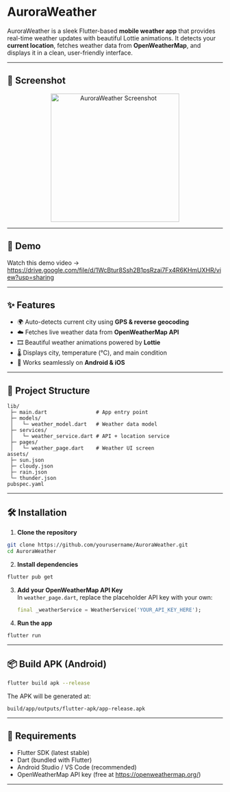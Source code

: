 # AuroraWeather 

AuroraWeather is a sleek Flutter-based **mobile weather app** that provides real-time weather updates with beautiful Lottie animations. It detects your **current location**, fetches weather data from **OpenWeatherMap**, and displays it in a clean, user-friendly interface.

---

## 📸 Screenshot  

<p align="center">
  <img src="https://github.com/user-attachments/assets/9cb0509d-9272-49d7-aa90-675fae358eeb" 
       alt="AuroraWeather Screenshot" 
       width="300" />
</p>

---

## 📸 Demo
Watch this demo video -> https://drive.google.com/file/d/1WcBtur8Ssh2B1psRzai7Fx4R6KHmUXHR/view?usp=sharing

---

## ✨ Features
- 🌍 Auto-detects current city using **GPS & reverse geocoding**
- ☁️ Fetches live weather data from **OpenWeatherMap API**
- 🎞️ Beautiful weather animations powered by **Lottie**
- 🌡️ Displays city, temperature (°C), and main condition
- 📱 Works seamlessly on **Android & iOS**

---

## 📂 Project Structure
```
lib/
 ├─ main.dart                # App entry point
 ├─ models/
 │   └─ weather_model.dart   # Weather data model
 ├─ services/
 │   └─ weather_service.dart # API + location service
 ├─ pages/
 │   └─ weather_page.dart    # Weather UI screen
assets/
 ├─ sun.json
 ├─ cloudy.json
 ├─ rain.json
 └─ thunder.json
pubspec.yaml
```

---

## 🛠️ Installation

1. **Clone the repository**
```bash
git clone https://github.com/yourusername/AuroraWeather.git
cd AuroraWeather
```

2. **Install dependencies**
```bash
flutter pub get
```

3. **Add your OpenWeatherMap API Key**  
   In `weather_page.dart`, replace the placeholder API key with your own:
   ```dart
   final _weatherService = WeatherService('YOUR_API_KEY_HERE');
   ```

4. **Run the app**
```bash
flutter run
```

---

## 📦 Build APK (Android)
```bash
flutter build apk --release
```
The APK will be generated at:
```
build/app/outputs/flutter-apk/app-release.apk
```

---

## 🔑 Requirements
- Flutter SDK (latest stable)
- Dart (bundled with Flutter)
- Android Studio / VS Code (recommended)
- OpenWeatherMap API key (free at https://openweathermap.org/)

---



